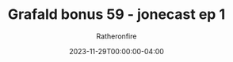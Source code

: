 ---
title: "Grafald bonus 59 - jonecast ep 1"
type: "image"
date: 2023-11-29T00:00:00-04:00
draft: false
categories:
- comics
- collaborations
tags:
- grafald
image_path: "../img/2023/bonus_60.png"
alt_text: ""
author: "Ratheronfire"
---